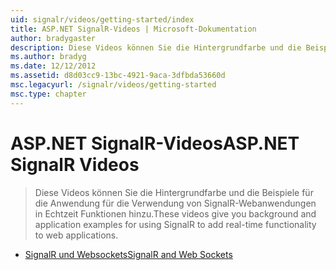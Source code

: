 ```yaml
---
uid: signalr/videos/getting-started/index
title: ASP.NET SignalR-Videos | Microsoft-Dokumentation
author: bradygaster
description: Diese Videos können Sie die Hintergrundfarbe und die Beispiele für die Anwendung für die Verwendung von SignalR-Webanwendungen in Echtzeit Funktionen hinzu.
ms.author: bradyg
ms.date: 12/12/2012
ms.assetid: d8d03cc9-13bc-4921-9aca-3dfbda53660d
msc.legacyurl: /signalr/videos/getting-started
msc.type: chapter
---
```

<a name="aspnet-signalr-videos"></a><span data-ttu-id="a8f5f-103">ASP.NET SignalR-Videos</span><span class="sxs-lookup"><span data-stu-id="a8f5f-103">ASP.NET SignalR Videos</span></span>
====================
> <span data-ttu-id="a8f5f-104">Diese Videos können Sie die Hintergrundfarbe und die Beispiele für die Anwendung für die Verwendung von SignalR-Webanwendungen in Echtzeit Funktionen hinzu.</span><span class="sxs-lookup"><span data-stu-id="a8f5f-104">These videos give you background and application examples for using SignalR to add real-time functionality to web applications.</span></span>


- [<span data-ttu-id="a8f5f-105">SignalR und Websockets</span><span class="sxs-lookup"><span data-stu-id="a8f5f-105">SignalR and Web Sockets</span></span>](signalr-and-web-sockets.md)

